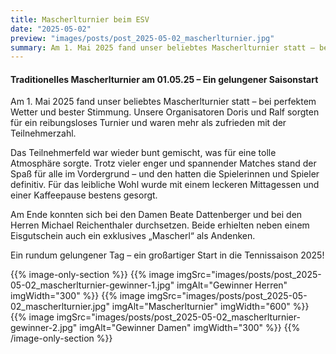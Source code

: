 ```yaml
---
title: Mascherlturnier beim ESV
date: "2025-05-02"
preview: "images/posts/post_2025-05-02_mascherlturnier.jpg"
summary: Am 1. Mai 2025 fand unser beliebtes Mascherlturnier statt – bei perfektem Wetter und bester Stimmung. Unsere Organisatoren Doris und Ralf sorgten für ein reibungsloses Turnier und waren m...
---
```


#### Traditionelles Mascherlturnier am 01.05.25 – Ein gelungener Saisonstart

Am 1. Mai 2025 fand unser beliebtes Mascherlturnier statt – bei perfektem Wetter und bester Stimmung. Unsere Organisatoren Doris und Ralf sorgten für ein reibungsloses Turnier und waren mehr als zufrieden mit der Teilnehmerzahl.

Das Teilnehmerfeld war wieder bunt gemischt, was für eine tolle Atmosphäre sorgte. Trotz vieler enger und spannender Matches stand der Spaß für alle im Vordergrund – und den hatten die Spielerinnen und Spieler definitiv. Für das leibliche Wohl wurde mit einem leckeren Mittagessen und einer Kaffeepause bestens gesorgt.

Am Ende konnten sich bei den Damen Beate Dattenberger und bei den Herren Michael Reichenthaler durchsetzen. Beide erhielten neben einem Eisgutschein auch ein exklusives „Mascherl“ als Andenken.

Ein rundum gelungener Tag – ein großartiger Start in die Tennissaison 2025!

{{% image-only-section %}}
{{% image imgSrc="images/posts/post_2025-05-02_mascherlturnier-gewinner-1.jpg" imgAlt="Gewinner Herren" imgWidth="300" %}}
{{% image imgSrc="images/posts/post_2025-05-02_mascherlturnier.jpg" imgAlt="Mascherlturnier" imgWidth="600" %}}
{{% image imgSrc="images/posts/post_2025-05-02_mascherlturnier-gewinner-2.jpg" imgAlt="Gewinner Damen" imgWidth="300" %}}
{{% /image-only-section %}}
